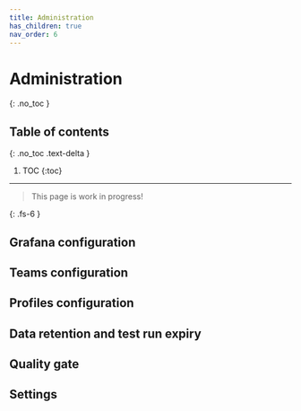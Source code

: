 ```yaml
---
title: Administration
has_children: true
nav_order: 6
---
```


# Administration
{: .no_toc }

## Table of contents
{: .no_toc .text-delta }

1. TOC
{:toc}

---

> This page is work in progress!

{: .fs-6 }

## Grafana configuration

## Teams configuration

## Profiles configuration

## Data retention and test run expiry

## Quality gate

## Settings

